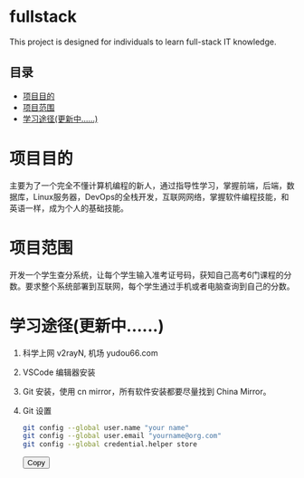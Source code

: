 # fullstack
This project is designed for individuals to learn full-stack IT knowledge.

## 目录
- [项目目的](#项目目的)
- [项目范围](#项目范围)
- [学习途径(更新中......)](#学习途径更新中)

# 项目目的
主要为了一个完全不懂计算机编程的新人，通过指导性学习，掌握前端，后端，数据库，Linux服务器，DevOps的全栈开发，互联网网络，掌握软件编程技能，和英语一样，成为个人的基础技能。

# 项目范围
开发一个学生查分系统，让每个学生输入准考证号码，获知自己高考6门课程的分数。要求整个系统部署到互联网，每个学生通过手机或者电脑查询到自己的分数。

# 学习途径(更新中......)
1. 科学上网 v2rayN, 机场 yudou66.com
1. VSCode 编辑器安装
1. Git 安装，使用 cn mirror，所有软件安装都要尽量找到 China Mirror。
1. Git 设置
    ```bash
    git config --global user.name "your name"
    git config --global user.email "yourname@org.com"
    git config --global credential.helper store
    ```

    <button onclick="copyToClipboard()">Copy</button>

    <script>
    function copyToClipboard() {
        const text = `git config --global user.name "your name"
    git config --global user.email "yourname@org.com"
    git config --global credential.helper store`;
        navigator.clipboard.writeText(text).then(function() {
            alert('Copied to clipboard');
        }, function(err) {
            alert('Failed to copy text: ', err);
        });
    }
    </script>


